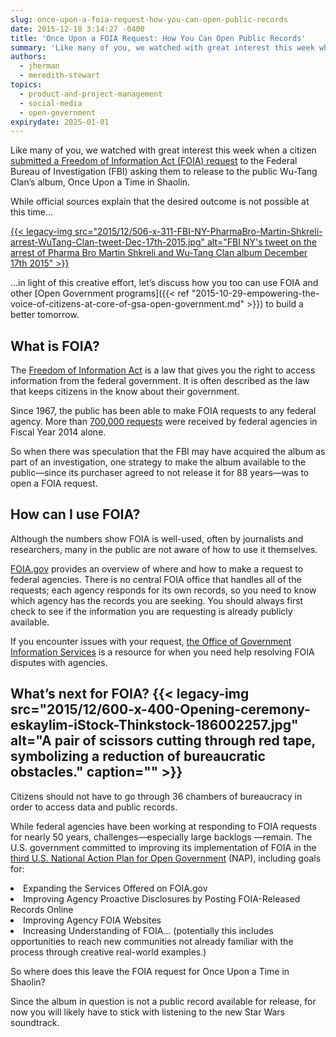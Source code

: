 ```yaml
---
slug: once-upon-a-foia-request-how-you-can-open-public-records
date: 2015-12-18 3:14:27 -0400
title: 'Once Upon a FOIA Request: How You Can Open Public Records'
summary: 'Like many of you, we watched with great interest this week when a citizen submitted a Freedom of Information Act (FOIA) request to the Federal Bureau of Investigation (FBI) asking them to release to the public Wu-Tang Clan’s album, Once Upon a Time in Shaolin. While official sources explain that the desired outcome is not possible'
authors:
  - jherman
  - meredith-stewart
topics:
  - product-and-project-management
  - social-media
  - open-government
expirydate: 2025-01-01
---
```


Like many of you, we watched with great interest this week when a citizen [submitted a Freedom of Information Act (FOIA) request](http://boingboing.net/2015/12/17/best-foia-ever-asking-fbi-to.html) to the Federal Bureau of Investigation (FBI) asking them to release to the public Wu-Tang Clan’s album, Once Upon a Time in Shaolin.

While official sources explain that the desired outcome is not possible at this time…

[{{< legacy-img src="2015/12/506-x-311-FBI-NY-PharmaBro-Martin-Shkreli-arrest-WuTang-Clan-tweet-Dec-17th-2015.jpg" alt="FBI NY's tweet on the arrest of Pharma Bro Martin Shkreli and Wu-Tang Clan album December 17th 2015" >}}](https://twitter.com/newyorkfbi/status/677597263540191232)

&#8230;in light of this creative effort, let&#8217;s discuss how you too can use FOIA and other [Open Government programs]({{< ref "2015-10-29-empowering-the-voice-of-citizens-at-core-of-gsa-open-government.md" >}}) to build a better tomorrow.

## What is FOIA?

The [Freedom of Information Act](http://www.foia.gov/) is a law that gives you the right to access information from the federal government. It is often described as the law that keeps citizens in the know about their government.

Since 1967, the public has been able to make FOIA requests to any federal agency. More than [700,000 requests](http://www.justice.gov/sites/default/files/oip/pages/attachments/2015/05/01/fy_2014_annual_report_summary.pdf) were received by federal agencies in Fiscal Year 2014 alone.

So when there was speculation that the FBI may have acquired the album as part of an investigation, one strategy to make the album available to the public—since its purchaser agreed to not release it for 88 years—was to open a FOIA request.

## How can I use FOIA?

Although the numbers show FOIA is well-used, often by journalists and researchers, many in the public are not aware of how to use it themselves.

[FOIA.gov](http://www.foia.gov/index.html) provides an overview of where and how to make a request to federal agencies. There is no central FOIA office that handles all of the requests; each agency responds for its own records, so you need to know which agency has the records you are seeking. You should always first check to see if the information you are requesting is already publicly available.

If you encounter issues with your request, [the Office of Government Information Services](https://ogis.archives.gov/) is a resource for when you need help resolving FOIA disputes with agencies.

## What’s next for FOIA? {{< legacy-img src="2015/12/600-x-400-Opening-ceremony-eskaylim-iStock-Thinkstock-186002257.jpg" alt="A pair of scissors cutting through red tape, symbolizing a reduction of bureaucratic obstacles." caption="" >}} 

Citizens should not have to go through 36 chambers of bureaucracy in order to access data and public records.

While federal agencies have been working at responding to FOIA requests for nearly 50 years, challenges—especially large backlogs —remain. The U.S. government committed to improving its implementation of FOIA in the [third U.S. National Action Plan for Open Government](https://www.whitehouse.gov/blog/2015/10/27/advancing-open-and-citizen-centered-government) (NAP), including goals for:

<li style="font-weight: 400">
  Expanding the Services Offered on FOIA.gov
</li>
<li style="font-weight: 400">
  Improving Agency Proactive Disclosures by Posting FOIA-Released Records Online
</li>
<li style="font-weight: 400">
  Improving Agency FOIA Websites
</li>
<li style="font-weight: 400">
  Increasing Understanding of FOIA… (potentially this includes opportunities to reach new communities not already familiar with the process through creative real-world examples.)
</li>

So where does this leave the FOIA request for Once Upon a Time in Shaolin?

Since the album in question is not a public record available for release, for now you will likely have to stick with listening to the new Star Wars soundtrack.